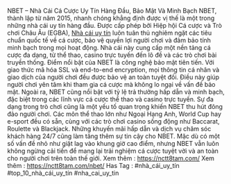 NBET – Nhà Cái Cá Cược Uy Tín Hàng Đầu, Bảo Mật Và Minh Bạch
NBET, thành lập từ năm 2015, nhanh chóng khẳng định được vị thế là một trong những nhà cái uy tín hàng đầu. Được cấp phép bởi Hiệp hội Cá cược và Trò chơi Châu Âu (EGBA), [Nhà cái uy tín](https://nctt8tam.com/) luôn tuân thủ nghiêm ngặt các tiêu chuẩn quốc tế về cá cược, bảo vệ quyền lợi người chơi và đảm bảo tính minh bạch trong mọi hoạt động. Nhà cái này cung cấp một nền tảng cá cược đa dạng, từ thể thao, casino trực tuyến đến lô đề và các trò chơi bài truyền thống.
Điểm nổi bật của NBET là công nghệ bảo mật tiên tiến. Với giao thức mã hóa SSL và end-to-end encryption, mọi thông tin cá nhân và giao dịch của người chơi đều được bảo vệ an toàn tuyệt đối. Điều này giúp người chơi yên tâm khi tham gia cá cược mà không lo ngại về vấn đề bảo mật. Ngoài ra, NBET cũng nổi bật với tỷ lệ trả thưởng hấp dẫn và minh bạch, đặc biệt trong các lĩnh vực cá cược thể thao và casino trực tuyến.
Sự đa dạng trong trò chơi cũng là một yếu tố quan trọng khiến NBET thu hút đông đảo người chơi. Các môn thể thao lớn như Ngoại Hạng Anh, World Cup hay e-sport đều có sẵn, cùng với các trò chơi casino sống động như Baccarat, Roulette và Blackjack. Những khuyến mãi hấp dẫn và dịch vụ chăm sóc khách hàng 24/7 cũng làm tăng thêm sự tin cậy cho NBET.
Mặc dù có một số vấn đề nhỏ như giật lag vào khung giờ cao điểm, nhưng NBET vẫn luôn không ngừng cải tiến để mang lại trải nghiệm cá cược tuyệt vời và an toàn cho người chơi trên toàn thế giới.
Xem thêm : https://nctt8tam.com/
Xem thêm : https://nctt8tam.com/nbet/
Has Tag : #nhà_cái_uy_tín #top_10_nhà_cái_uy_tín #nha_cai_uy_tin

